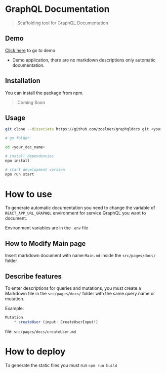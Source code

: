 # GraphQL Documentation

> Scaffolding tool for GraphQL Documentation

## Demo

[Click here](https://zoelner.github.io/graphqldocs) to go to demo

- Demo application, there are no markdown descriptions only automatic documentation.

## Installation

You can install the package from npm.

> Coming Soon

## Usage

```bash
git clone --dissociate https://github.com/zoelner/graphqldocs.git <your_doc_name>

# go folder

cd <your_doc_name>

# install dependencies
npm install

# start development version
npm run start
```

# How to use

To generate automatic documentation you need to change the variable of `REACT_APP_URL_GRAPHQL` environment for service GraphQL you want to document.

Environment variables are in the `.env` file

## How to Modify Main page

Insert markdown document with name `Main.md` inside the `src/pages/docs/` folder

## Describe features

To enter descriptions for queries and mutations, you must create a Markdown file in the `src/pages/docs/` folder with the same query name or mutation.

Example:

```js
Mutation
    * createUser (input: CreateUserInput!)
```

file: `src/pages/docs/createUser.md`

# How to deploy

To generate the static files you must run `npm run build`
